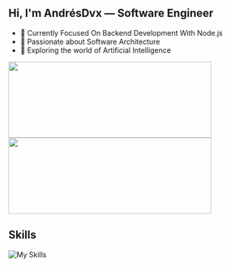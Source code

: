 <h2 align="left">Hi, I'm AndrésDvx — Software Engineer</h2>

- 🔧 Currently Focused On Backend Development With Node.js  
- 🧩 Passionate about Software Architecture  
- 🤖 Exploring the world of Artificial Intelligence


<div align="left">
   <img width="400"  height="150" src="https://github-readme-stats.vercel.app/api?username=andresdvx&include_all_commits=true&theme=tokyonight&show_icons=true&hide_border=true&count_private=true" />
   <img width="400"  height="150" src="https://github-readme-stats.vercel.app/api/top-langs/?username=andresdvx&theme=tokyonight&show_icons=true&hide_border=true&layout=compact" />
</div>

<h2>Skills</h2>

![My Skills](https://go-skill-icons.vercel.app/api/icons?i=java,ts,js,nodejs,expressjs,nestjs,py,react,zustand,jest,html,css,docker,git,railway,mongodb,mysql,sqlserver)

</br>
</br>
